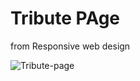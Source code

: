 # Tribute PAge
from Responsive web design

![Tribute-page](https://user-images.githubusercontent.com/93895982/209464147-f82c7734-05ee-4855-99cd-5032d4ba8e3c.png)

